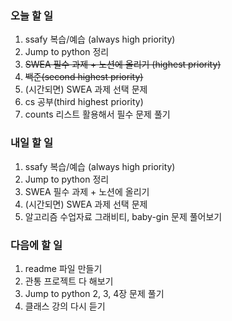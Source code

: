### 오늘 할 일
1. ssafy 복습/예습 (always high priority)
2. Jump to python 정리
3. ~~SWEA 필수 과제 + 노션에 올리기 (highest priority)~~
4. ~~백준(second highest priority)~~
5. (시간되면) SWEA 과제 선택 문제
6. cs 공부(third highest priority)
7. counts 리스트 활용해서 필수 문제 풀기

### 내일 할 일
1. ssafy 복습/예습 (always high priority)
2. Jump to python 정리
3. SWEA 필수 과제 + 노션에 올리기
4. (시간되면) SWEA 과제 선택 문제
5. 알고리즘 수업자료 그래비티, baby-gin 문제 풀어보기

### 다음에 할 일
1. readme 파일 만들기
2. 관통 프로젝트 다 해보기
3. Jump to python 2, 3, 4장 문제 풀기
5. 클래스 강의 다시 듣기